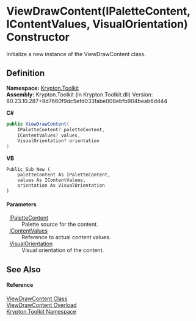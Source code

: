 # ViewDrawContent(IPaletteContent, IContentValues, VisualOrientation) Constructor


Initialize a new instance of the ViewDrawContent class.



## Definition
**Namespace:** <a href="79d2eac2-21f4-54ff-7552-b20c33c30600.md">Krypton.Toolkit</a>  
**Assembly:** Krypton.Toolkit (in Krypton.Toolkit.dll) Version: 80.23.10.287+8d7660f9dc5efd033fabe008ebfb904beab6d444

**C#**
``` C#
public ViewDrawContent(
	IPaletteContent? paletteContent,
	IContentValues? values,
	VisualOrientation? orientation
)
```
**VB**
``` VB
Public Sub New ( 
	paletteContent As IPaletteContent,
	values As IContentValues,
	orientation As VisualOrientation
)
```



#### Parameters
<dl><dt>  <a href="f2a5541d-c7c1-2c4b-162d-a4616ecccc95.md">IPaletteContent</a></dt><dd>Palette source for the content.</dd><dt>  <a href="a3b0103b-df64-4b03-a61f-11688b6e75bf.md">IContentValues</a></dt><dd>Reference to actual content values.</dd><dt>  <a href="d38051f8-c2cc-e81c-0029-02f7ad46f2fa.md">VisualOrientation</a></dt><dd>Visual orientation of the content.</dd></dl>

## See Also


#### Reference
<a href="295b6d58-8430-473c-df05-9ab6f30975ab.md">ViewDrawContent Class</a>  
<a href="527969a7-1629-dd6c-842e-468bfd4f69fc.md">ViewDrawContent Overload</a>  
<a href="79d2eac2-21f4-54ff-7552-b20c33c30600.md">Krypton.Toolkit Namespace</a>  
